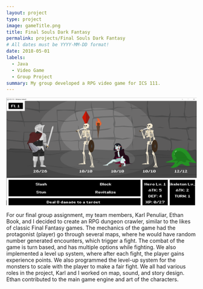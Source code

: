 ```yaml
---
layout: project
type: project
image: gameTitle.png
title: Final Souls Dark Fantasy
permalink: projects/Final Souls Dark Fantasy
# All dates must be YYYY-MM-DD format!
date: 2018-05-01
labels:
  - Java
  - Video Game
  - Group Project
summary: My group developed a RPG video game for ICS 111.
---
```


<img class="ui medium right floated rounded image" src="/images/Screenshot (5).png">

For our final group assignment, my team members, Karl Penuliar, Ethan Book, and I decided to create an RPG dungeon crawler, similar to the likes of classic Final Fantasy games. The mechanics of the game had the protagonist (player) go through several maps, where he would have random number generated encounters, which trigger a fight. The combat of the game is turn based, and has multiple options while fighting. We also implemented a level up system, where after each fight, the player gains experience points. We also programmed the level-up system for the monsters to scale with the player to make a fair fight. 
We all had various roles in the project, Karl and I worked on  map, sound, and story design. Ethan contributed to the main game engine and art of the characters. 
